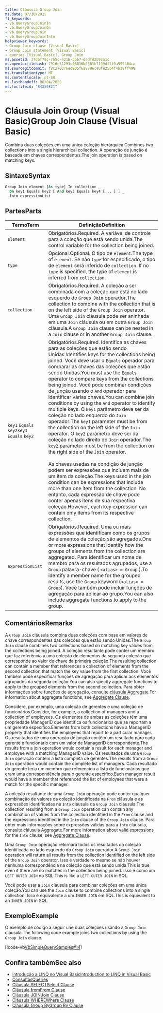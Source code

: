 ```yaml
---
title: Cláusula Group Join
ms.date: 07/20/2015
f1_keywords:
- vb.QueryGroupJoinIn
- vb.QueryGroupJoinOn
- vb.QueryGroupJoin
- vb.QueryGroupJoinInto
helpviewer_keywords:
- Group Join clause [Visual Basic]
- Group Join statement [Visual Basic]
- queries [Visual Basic], Group Join
ms.assetid: 37dbf79c-7b5c-421b-bbb7-dadfd2b92a1c
ms.openlocfilehash: 7916e51293c06016b2581b7109df3f0a599404ca
ms.sourcegitcommit: f8c270376ed905f6a8896ce0fe25b4f4b38ff498
ms.translationtype: MT
ms.contentlocale: pt-BR
ms.lasthandoff: 06/04/2020
ms.locfileid: "84359821"
---
```

# <a name="group-join-clause-visual-basic"></a><span data-ttu-id="249a7-102">Cláusula Join Group (Visual Basic)</span><span class="sxs-lookup"><span data-stu-id="249a7-102">Group Join Clause (Visual Basic)</span></span>
<span data-ttu-id="249a7-103">Combina duas coleções em uma única coleção hierárquica.</span><span class="sxs-lookup"><span data-stu-id="249a7-103">Combines two collections into a single hierarchical collection.</span></span> <span data-ttu-id="249a7-104">A operação de junção é baseada em chaves correspondentes.</span><span class="sxs-lookup"><span data-stu-id="249a7-104">The join operation is based on matching keys.</span></span>  
  
## <a name="syntax"></a><span data-ttu-id="249a7-105">Sintaxe</span><span class="sxs-lookup"><span data-stu-id="249a7-105">Syntax</span></span>  
  
```vb  
Group Join element [As type] In collection _  
  On key1 Equals key2 [ And key3 Equals key4 [... ] ] _  
  Into expressionList  
```  
  
## <a name="parts"></a><span data-ttu-id="249a7-106">Partes</span><span class="sxs-lookup"><span data-stu-id="249a7-106">Parts</span></span>  
  
|<span data-ttu-id="249a7-107">Termo</span><span class="sxs-lookup"><span data-stu-id="249a7-107">Term</span></span>|<span data-ttu-id="249a7-108">Definição</span><span class="sxs-lookup"><span data-stu-id="249a7-108">Definition</span></span>|  
|---|---|  
|`element`|<span data-ttu-id="249a7-109">Obrigatórios.</span><span class="sxs-lookup"><span data-stu-id="249a7-109">Required.</span></span> <span data-ttu-id="249a7-110">A variável de controle para a coleção que está sendo unida.</span><span class="sxs-lookup"><span data-stu-id="249a7-110">The control variable for the collection being joined.</span></span>|  
|`type`|<span data-ttu-id="249a7-111">Opcional.</span><span class="sxs-lookup"><span data-stu-id="249a7-111">Optional.</span></span> <span data-ttu-id="249a7-112">O tipo de `element`.</span><span class="sxs-lookup"><span data-stu-id="249a7-112">The type of `element`.</span></span> <span data-ttu-id="249a7-113">Se não `type` for especificado, o tipo de `element` será inferido de `collection` .</span><span class="sxs-lookup"><span data-stu-id="249a7-113">If no `type` is specified, the type of `element` is inferred from `collection`.</span></span>|  
|`collection`|<span data-ttu-id="249a7-114">Obrigatórios.</span><span class="sxs-lookup"><span data-stu-id="249a7-114">Required.</span></span> <span data-ttu-id="249a7-115">A coleção a ser combinada com a coleção que está no lado esquerdo do `Group Join` operador.</span><span class="sxs-lookup"><span data-stu-id="249a7-115">The collection to combine with the collection that is on the left side of the `Group Join` operator.</span></span> <span data-ttu-id="249a7-116">Uma `Group Join` cláusula pode ser aninhada em uma `Join` cláusula ou em outra `Group Join` cláusula.</span><span class="sxs-lookup"><span data-stu-id="249a7-116">A `Group Join` clause can be nested in a `Join` clause or in another `Group Join` clause.</span></span>|  
|<span data-ttu-id="249a7-117">`key1` `Equals` `key2`</span><span class="sxs-lookup"><span data-stu-id="249a7-117">`key1` `Equals` `key2`</span></span>|<span data-ttu-id="249a7-118">Obrigatórios.</span><span class="sxs-lookup"><span data-stu-id="249a7-118">Required.</span></span> <span data-ttu-id="249a7-119">Identifica as chaves para as coleções que estão sendo Unidas.</span><span class="sxs-lookup"><span data-stu-id="249a7-119">Identifies keys for the collections being joined.</span></span> <span data-ttu-id="249a7-120">Você deve usar o `Equals` operador para comparar as chaves das coleções que estão sendo Unidas.</span><span class="sxs-lookup"><span data-stu-id="249a7-120">You must use the `Equals` operator to compare keys from the collections being joined.</span></span> <span data-ttu-id="249a7-121">Você pode combinar condições de junção usando o `And` operador para identificar várias chaves.</span><span class="sxs-lookup"><span data-stu-id="249a7-121">You can combine join conditions by using the `And` operator to identify multiple keys.</span></span> <span data-ttu-id="249a7-122">O `key1` parâmetro deve ser da coleção no lado esquerdo do `Join` operador.</span><span class="sxs-lookup"><span data-stu-id="249a7-122">The `key1` parameter must be from the collection on the left side of the `Join` operator.</span></span> <span data-ttu-id="249a7-123">O `key2` parâmetro deve ser da coleção no lado direito do `Join` operador.</span><span class="sxs-lookup"><span data-stu-id="249a7-123">The `key2` parameter must be from the collection on the right side of the `Join` operator.</span></span><br /><br /> <span data-ttu-id="249a7-124">As chaves usadas na condição de junção podem ser expressões que incluem mais de um item da coleção.</span><span class="sxs-lookup"><span data-stu-id="249a7-124">The keys used in the join condition can be expressions that include more than one item from the collection.</span></span> <span data-ttu-id="249a7-125">No entanto, cada expressão de chave pode conter apenas itens de sua respectiva coleção.</span><span class="sxs-lookup"><span data-stu-id="249a7-125">However, each key expression can contain only items from its respective collection.</span></span>|  
|`expressionList`|<span data-ttu-id="249a7-126">Obrigatórios.</span><span class="sxs-lookup"><span data-stu-id="249a7-126">Required.</span></span> <span data-ttu-id="249a7-127">Uma ou mais expressões que identificam como os grupos de elementos da coleção são agregados.</span><span class="sxs-lookup"><span data-stu-id="249a7-127">One or more expressions that identify how the groups of elements from the collection are aggregated.</span></span> <span data-ttu-id="249a7-128">Para identificar um nome de membro para os resultados agrupados, use a `Group` palavra-chave ( `<alias> = Group` ).</span><span class="sxs-lookup"><span data-stu-id="249a7-128">To identify a member name for the grouped results, use the `Group` keyword (`<alias> = Group`).</span></span> <span data-ttu-id="249a7-129">Você também pode incluir funções de agregação para aplicar ao grupo.</span><span class="sxs-lookup"><span data-stu-id="249a7-129">You can also include aggregate functions to apply to the group.</span></span>|  
  
## <a name="remarks"></a><span data-ttu-id="249a7-130">Comentários</span><span class="sxs-lookup"><span data-stu-id="249a7-130">Remarks</span></span>  
 <span data-ttu-id="249a7-131">A `Group Join` cláusula combina duas coleções com base em valores de chave correspondentes das coleções que estão sendo Unidas.</span><span class="sxs-lookup"><span data-stu-id="249a7-131">The `Group Join` clause combines two collections based on matching key values from the collections being joined.</span></span> <span data-ttu-id="249a7-132">A coleção resultante pode conter um membro que faz referência a uma coleção de elementos da segunda coleção que corresponde ao valor de chave da primeira coleção.</span><span class="sxs-lookup"><span data-stu-id="249a7-132">The resulting collection can contain a member that references a collection of elements from the second collection that match the key value from the first collection.</span></span> <span data-ttu-id="249a7-133">Você também pode especificar funções de agregação para aplicar aos elementos agrupados da segunda coleção.</span><span class="sxs-lookup"><span data-stu-id="249a7-133">You can also specify aggregate functions to apply to the grouped elements from the second collection.</span></span> <span data-ttu-id="249a7-134">Para obter informações sobre funções de agregação, consulte [cláusula Aggregate](aggregate-clause.md).</span><span class="sxs-lookup"><span data-stu-id="249a7-134">For information about aggregate functions, see [Aggregate Clause](aggregate-clause.md).</span></span>  
  
 <span data-ttu-id="249a7-135">Considere, por exemplo, uma coleção de gerentes e uma coleção de funcionários.</span><span class="sxs-lookup"><span data-stu-id="249a7-135">Consider, for example, a collection of managers and a collection of employees.</span></span> <span data-ttu-id="249a7-136">Os elementos de ambas as coleções têm uma propriedade ManagerID que identifica os funcionários que se reportam a um gerente específico.</span><span class="sxs-lookup"><span data-stu-id="249a7-136">Elements from both collections have a ManagerID property that identifies the employees that report to a particular manager.</span></span> <span data-ttu-id="249a7-137">Os resultados de uma operação de junção contêm um resultado para cada gerente e funcionário com um valor de ManagerID correspondente.</span><span class="sxs-lookup"><span data-stu-id="249a7-137">The results from a join operation would contain a result for each manager and employee with a matching ManagerID value.</span></span> <span data-ttu-id="249a7-138">Os resultados de uma `Group Join` operação contêm a lista completa de gerentes.</span><span class="sxs-lookup"><span data-stu-id="249a7-138">The results from a `Group Join` operation would contain the complete list of managers.</span></span> <span data-ttu-id="249a7-139">Cada resultado do gerente teria um membro que referenciou a lista de funcionários que eram uma correspondência para o gerente específico.</span><span class="sxs-lookup"><span data-stu-id="249a7-139">Each manager result would have a member that referenced the list of employees that were a match for the specific manager.</span></span>  
  
 <span data-ttu-id="249a7-140">A coleção resultante de uma `Group Join` operação pode conter qualquer combinação de valores da coleção identificada na `From` cláusula e as expressões identificadas na `Into` cláusula da `Group Join` cláusula.</span><span class="sxs-lookup"><span data-stu-id="249a7-140">The collection resulting from a `Group Join` operation can contain any combination of values from the collection identified in the `From` clause and the expressions identified in the `Into` clause of the `Group Join` clause.</span></span> <span data-ttu-id="249a7-141">Para obter mais informações sobre expressões válidas para a `Into` cláusula, consulte [cláusula Aggregate](aggregate-clause.md).</span><span class="sxs-lookup"><span data-stu-id="249a7-141">For more information about valid expressions for the `Into` clause, see [Aggregate Clause](aggregate-clause.md).</span></span>  
  
 <span data-ttu-id="249a7-142">Uma `Group Join` operação retornará todos os resultados da coleção identificada no lado esquerdo do `Group Join` operador.</span><span class="sxs-lookup"><span data-stu-id="249a7-142">A `Group Join` operation will return all results from the collection identified on the left side of the `Group Join` operator.</span></span> <span data-ttu-id="249a7-143">Isso é verdadeiro mesmo se não houver nenhuma correspondência na coleção que está sendo unida.</span><span class="sxs-lookup"><span data-stu-id="249a7-143">This is true even if there are no matches in the collection being joined.</span></span> <span data-ttu-id="249a7-144">Isso é como um `LEFT OUTER JOIN` no SQL.</span><span class="sxs-lookup"><span data-stu-id="249a7-144">This is like a `LEFT OUTER JOIN` in SQL.</span></span>  
  
 <span data-ttu-id="249a7-145">Você pode usar a `Join` cláusula para combinar coleções em uma única coleção.</span><span class="sxs-lookup"><span data-stu-id="249a7-145">You can use the `Join` clause to combine collections into a single collection.</span></span> <span data-ttu-id="249a7-146">Isso é equivalente a um `INNER JOIN` em SQL.</span><span class="sxs-lookup"><span data-stu-id="249a7-146">This is equivalent to an `INNER JOIN` in SQL.</span></span>  
  
## <a name="example"></a><span data-ttu-id="249a7-147">Exemplo</span><span class="sxs-lookup"><span data-stu-id="249a7-147">Example</span></span>  
 <span data-ttu-id="249a7-148">O exemplo de código a seguir une duas coleções usando a `Group Join` cláusula.</span><span class="sxs-lookup"><span data-stu-id="249a7-148">The following code example joins two collections by using the `Group Join` clause.</span></span>  
  
 [!code-vb[VbSimpleQuerySamples#14](~/samples/snippets/visualbasic/VS_Snippets_VBCSharp/VbSimpleQuerySamples/VB/QuerySamples1.vb#14)]  
  
## <a name="see-also"></a><span data-ttu-id="249a7-149">Confira também</span><span class="sxs-lookup"><span data-stu-id="249a7-149">See also</span></span>

- [<span data-ttu-id="249a7-150">Introdução a LINQ no Visual Basic</span><span class="sxs-lookup"><span data-stu-id="249a7-150">Introduction to LINQ in Visual Basic</span></span>](../../programming-guide/language-features/linq/introduction-to-linq.md)
- [<span data-ttu-id="249a7-151">Consultas</span><span class="sxs-lookup"><span data-stu-id="249a7-151">Queries</span></span>](index.md)
- [<span data-ttu-id="249a7-152">Cláusula SELECT</span><span class="sxs-lookup"><span data-stu-id="249a7-152">Select Clause</span></span>](select-clause.md)
- [<span data-ttu-id="249a7-153">Cláusula from</span><span class="sxs-lookup"><span data-stu-id="249a7-153">From Clause</span></span>](from-clause.md)
- [<span data-ttu-id="249a7-154">Cláusula JOIN</span><span class="sxs-lookup"><span data-stu-id="249a7-154">Join Clause</span></span>](join-clause.md)
- [<span data-ttu-id="249a7-155">Cláusula WHERE</span><span class="sxs-lookup"><span data-stu-id="249a7-155">Where Clause</span></span>](where-clause.md)
- [<span data-ttu-id="249a7-156">Cláusula Group By</span><span class="sxs-lookup"><span data-stu-id="249a7-156">Group By Clause</span></span>](group-by-clause.md)
